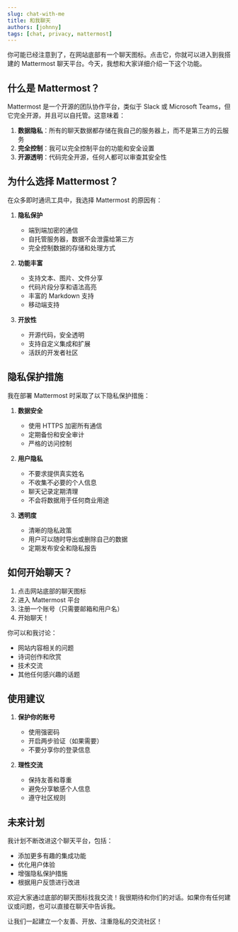 ```yaml
---
slug: chat-with-me
title: 和我聊天
authors: [johnny]
tags: [chat, privacy, mattermost]
---
```


你可能已经注意到了，在网站底部有一个聊天图标。点击它，你就可以进入到我搭建的 Mattermost 聊天平台。今天，我想和大家详细介绍一下这个功能。

<!-- truncate -->

## 什么是 Mattermost？

Mattermost 是一个开源的团队协作平台，类似于 Slack 或 Microsoft Teams，但它完全开源，并且可以自托管。这意味着：

1. **数据隐私**：所有的聊天数据都存储在我自己的服务器上，而不是第三方的云服务
2. **完全控制**：我可以完全控制平台的功能和安全设置
3. **开源透明**：代码完全开源，任何人都可以审查其安全性

## 为什么选择 Mattermost？

在众多即时通讯工具中，我选择 Mattermost 的原因有：

1. **隐私保护**
   - 端到端加密的通信
   - 自托管服务器，数据不会泄露给第三方
   - 完全控制数据的存储和处理方式

2. **功能丰富**
   - 支持文本、图片、文件分享
   - 代码片段分享和语法高亮
   - 丰富的 Markdown 支持
   - 移动端支持

3. **开放性**
   - 开源代码，安全透明
   - 支持自定义集成和扩展
   - 活跃的开发者社区

## 隐私保护措施

我在部署 Mattermost 时采取了以下隐私保护措施：

1. **数据安全**
   - 使用 HTTPS 加密所有通信
   - 定期备份和安全审计
   - 严格的访问控制

2. **用户隐私**
   - 不要求提供真实姓名
   - 不收集不必要的个人信息
   - 聊天记录定期清理
   - 不会将数据用于任何商业用途

3. **透明度**
   - 清晰的隐私政策
   - 用户可以随时导出或删除自己的数据
   - 定期发布安全和隐私报告

## 如何开始聊天？

1. 点击网站底部的聊天图标
2. 进入 Mattermost 平台
3. 注册一个账号（只需要邮箱和用户名）
4. 开始聊天！

你可以和我讨论：
- 网站内容相关的问题
- 诗词创作和欣赏
- 技术交流
- 其他任何感兴趣的话题

## 使用建议

1. **保护你的账号**
   - 使用强密码
   - 开启两步验证（如果需要）
   - 不要分享你的登录信息

2. **理性交流**
   - 保持友善和尊重
   - 避免分享敏感个人信息
   - 遵守社区规则

## 未来计划

我计划不断改进这个聊天平台，包括：
- 添加更多有趣的集成功能
- 优化用户体验
- 增强隐私保护措施
- 根据用户反馈进行改进

欢迎大家通过底部的聊天图标找我交流！我很期待和你们的对话。如果你有任何建议或问题，也可以直接在聊天中告诉我。

让我们一起建立一个友善、开放、注重隐私的交流社区！ 